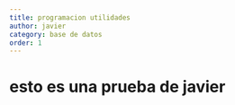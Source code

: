 ```yaml
---
title: programacion utilidades
author: javier
category: base de datos
order: 1
---
```


# esto es una prueba de javier
